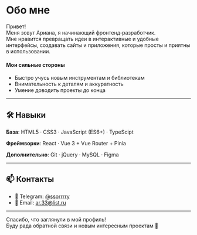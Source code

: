  
# Обо мне
Привет! </br>Меня зовут Ариана, я начинающий фронтенд‑разработчик.</br> Мне нравится превращать идеи в интерактивные и удобные интерфейсы, создавать сайты и приложения, которые просты и приятны в использовании.  


#### Мои сильные стороны
- Быстро учусь новым инструментам и библиотекам
- Внимательность к деталям и аккуратность
- Умение доводить проекты до конца


---

## 🛠️ Навыки

<b>База</b>: HTML5 · CSS3 · JavaScript (ES6+) · TypeScipt  

<b>Фреймворки</b>: React · Vue 3 + Vue Router + Pinia

<b>Дополнительно</b>: Git · jQuery · MySQL · Figma

---

## 📫 Контакты

- 💬 Telegram: [@ssorrrry](https://t.me/ssorrrry)  
- 📧 Email: ar.33@list.ru

---

Спасибо, что заглянули в мой профиль!  
Буду рада обратной связи и новым интересным проектам 🤗
